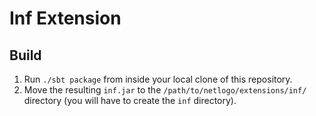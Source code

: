 Inf Extension
===

## Build

1. Run `./sbt package` from inside your local clone of this repository.
2. Move the resulting `inf.jar` to the `/path/to/netlogo/extensions/inf/` directory (you will have to create the `inf` directory).
